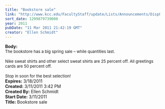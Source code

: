 ```yaml
---
title: "Bookstore sale"
link: "http://www.kcc.edu/FacultyStaff/update/Lists/Announcements/DispForm.aspx?ID=164"
sort_date: 1299879739000
year: 2011
pubDate: "11 Mar 2011 21:42:19 GMT"
creator: "Ellen Schmidt"
---
```


<div><b>Body:</b> <div class=ExternalClass3F4CB801E13642C9BF83C4EE47CFBC89><div><font size=2>The bookstore has a big spring sale – while quantities last.</font></div><font size=2>
<div><br>Nike sweat shirts and other select sweat shirts are 25 percent off. All greetings cards are 50 percent off.</div>
<div><br>Stop in soon for the best selection!<br></div></font></div></div>
<div><b>Expires:</b> 3/18/2011</div>
<div><b>Created:</b> 3/11/2011 3:42 PM</div>
<div><b>Created By:</b> Ellen Schmidt</div>
<div><b>Start Date:</b> 3/11/2011</div>
<div><b>Title:</b> Bookstore sale</div>
